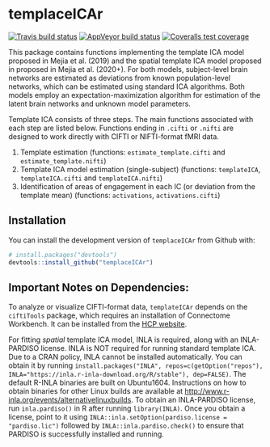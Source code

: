
<!-- README.md is generated from README.Rmd. Please edit that file -->

# templaceICAr

<!-- badges: start -->

[![Travis build
status](https://travis-ci.com/mandymejia/templateICAr.svg?branch=master)](https://travis-ci.com/mandymejia/templateICAr)
[![AppVeyor build
status](https://ci.appveyor.com/api/projects/status/github/mandymejia/templateICAr?branch=master&svg=true)](https://ci.appveyor.com/project/mandymejia/templateICAr)
[![Coveralls test
coverage](https://coveralls.io/repos/github/mandymejia/templateICAr/badge.svg)](https://coveralls.io/github/mandymejia/templateICAr)
<!-- badges: end -->

This package contains functions implementing the template ICA model
proposed in Mejia et al. (2019) and the spatial template ICA model
proposed in proposed in Mejia et al. (2020+). For both models,
subject-level brain networks are estimated as deviations from known
population-level networks, which can be estimated using standard ICA
algorithms. Both models employ an expectation-maximization algorithm for
estimation of the latent brain networks and unknown model parameters.

Template ICA consists of three steps. The main functions associated with each step are listed below.  Functions ending in `.cifti` or `.nifti` are designed to work directly with CIFTI or NIFTI-format fMRI data.
1. Template estimation (functions: `estimate_template.cifti` and `estimate_template.nifti`)
2. Template ICA model estimation (single-subject) (functions: `templateICA`, `templateICA.cifti` and `templateICA.nifti`)
3. Identification of areas of engagement in each IC (or deviation from the template mean) (functions: `activations`, `activations.cifti`)



## Installation

You can install the development version of `templaceICAr` from Github with:

``` r
# install.packages("devtools")
devtools::install_github("templaceICAr")
```


## Important Notes on Dependencies:

To analyze or visualize CIFTI-format data, `templateICAr` depends on the `ciftiTools` package, which requires an installation of Connectome Workbench.  It can be installed from the [HCP website](https://www.humanconnectome.org/software/get-connectome-workbench).

For fitting *spatial* template ICA model, INLA is required, along with an INLA-PARDISO license.  INLA is NOT required for running standard template ICA.  Due to a CRAN policy, INLA cannot be installed automatically. You can obtain it by running `install.packages("INLA", repos=c(getOption("repos"), INLA="https://inla.r-inla-download.org/R/stable"), dep=FALSE)`.  The default R-INLA binaries are built on Ubuntu1604. Instructions on how to obtain binaries for other Linux builds are available at http://www.r-inla.org/events/alternativelinuxbuilds.  To obtain an INLA-PARDISO license, run `inla.pardiso()` in R after running `library(INLA)`. Once you obtain a license, point to it using `INLA::inla.setOption(pardiso.license = "pardiso.lic")` followed by `INLA::inla.pardiso.check()` to ensure that PARDISO is successfully installed and running.
 
 



